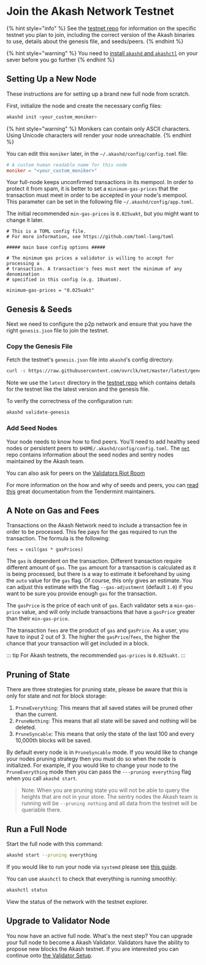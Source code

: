 # Join the Akash Network Testnet

{% hint style="info" %}
See the [testnet repo](https://github.com/ovrclk/net) for
information on the specific testnet you plan to join, including the correct version
of the Akash binaries to use, details about the genesis file, and seeds/peers.
{% endhint %}

{% hint style="warning" %}
You need to [install `akashd` and `akashctl`](/guides/install.md) on your sever before you go further
{% endhint %}

## Setting Up a New Node

These instructions are for setting up a brand new full node from scratch.

First, initialize the node and create the necessary config files:

```bash
akashd init <your_custom_moniker>
```

{% hint style="warning" %}
Monikers can contain only ASCII characters. Using Unicode characters will render your node unreachable.
{% endhint %}

You can edit this `moniker` later, in the `~/.akashd/config/config.toml` file:

```toml
# A custom human readable name for this node
moniker = "<your_custom_moniker>"
```

Your full-node keeps unconfirmed transactions in its mempool. In order to protect it from spam, it is better to set a `minimum-gas-prices` that the transaction must meet in order to be accepted in your node's mempool. This parameter can be set in the following file `~/.akashd/config/app.toml`.

The initial recommended `min-gas-prices` is `0.025uakt`, but you might want to change it later.

```
# This is a TOML config file.
# For more information, see https://github.com/toml-lang/toml

##### main base config options #####

# The minimum gas prices a validator is willing to accept for processing a
# transaction. A transaction's fees must meet the minimum of any denomination
# specified in this config (e.g. 10uatom).

minimum-gas-prices = "0.025uakt"
``` 

## Genesis & Seeds

Next we need to configure the p2p network and ensure that you have the right `genesis.json` file to join the testnet.

### Copy the Genesis File

Fetch the testnet's `genesis.json` file into `akashd`'s config directory.

```bash
curl -s https://raw.githubusercontent.com/ovrclk/net/master/latest/genesis.json > $HOME/.akashd/config/genesis.json
```

Note we use the `latest` directory in the [testnet repo](https://github.com/ovrclk/net) which contains details for the testnet like the latest version and the genesis file.

To verify the correctness of the configuration run:

```bash
akashd validate-genesis
```

### Add Seed Nodes

Your node needs to know how to find peers. You'll need to add healthy seed nodes or persistent peers to `$HOME/.akashd/config/config.toml`. The [`net`](https://github.com/ovrclk/net/tree/master/latest) repo contains information about the seed nodes and sentry nodes maintained by the Akash team.

You can also ask for peers on the [Validators Riot Room](https://riot.im/app/#/room/#akash-validators:matrix.org)

For more information on the how and why of seeds and peers, you can [read this](https://docs.tendermint.com/master/spec/p2p/peer.html) great documentation from the Tendermint maintainers.

## A Note on Gas and Fees

Transactions on the Akash Network need to include a transaction fee in order to be processed. This fee pays for the gas required to run the transaction. The formula is the following:

```
fees = ceil(gas * gasPrices)
```

The `gas` is dependent on the transaction. Different transaction require different amount of `gas`. The `gas` amount for a transaction is calculated as it is being processed, but there is a way to estimate it beforehand by using the `auto` value for the `gas` flag. Of course, this only gives an estimate. You can adjust this estimate with the flag `--gas-adjustment` (default `1.0`) if you want to be sure you provide enough `gas` for the transaction. 

The `gasPrice` is the price of each unit of `gas`. Each validator sets a `min-gas-price` value, and will only include transactions that have a `gasPrice` greater than their `min-gas-price`. 

The transaction `fees` are the product of `gas` and `gasPrice`. As a user, you have to input 2 out of 3. The higher the `gasPrice`/`fees`, the higher the chance that your transaction will get included in a block. 

::: tip
For Akash testnets, the recommended `gas-prices` is `0.025uakt`. 
::: 

## Pruning of State

There are three strategies for pruning state, please be aware that this is only for state and not for block storage:

1. `PruneEverything`: This means that all saved states will be pruned other than the current.
2. `PruneNothing`: This means that all state will be saved and nothing will be deleted.
3. `PruneSyncable`: This means that only the state of the last 100 and every 10,000th blocks will be saved.

By default every node is in `PruneSyncable` mode. If you would like to change your nodes pruning strategy then you must do so when the node is initialized. For example, if you would like to change your node to the `PruneEverything` mode then you can pass the `---pruning everything` flag when you call `akashd start`.

> Note: When you are pruning state you will not be able to query the heights that are not in your store. The sentry nodes the Akash team is running will be `--pruning nothing` and all data from the testnet will be queriable there.

## Run a Full Node

Start the full node with this command:

```bash
akashd start --pruning everything
```

If you would like to run your node via `systemd` please see [this guide](/guides/systemd.md).

You can use `akashctl` to check that everything is running smoothly:

```bash
akashctl status
```

View the status of the network with the testnet explorer.

## Upgrade to Validator Node

You now have an active full node. What's the next step? You can upgrade your full node to become a Akash Validator. Validators have the ability to propose new blocks the Akash testnet. If you are interested you can continue onto [the Validator Setup](/guides/create-a-testnet-validator.md).